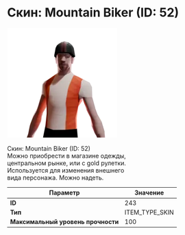 # Скин: Mountain Biker (ID: 52)

![Item Image](../img/243.webp?raw=true)

Скин: Mountain Biker (ID: 52)<br>Можно приобрести в магазине одежды,<br>центральном рынке, или с gold рулетки.<br>Используется для изменения внешнего<br>вида персонажа. Можно надеть.


| Параметр | Значение |
|----------|----------|
| **ID** | 243 |
| **Тип** | ITEM_TYPE_SKIN |
| **Максимальный уровень прочности** | 100 |

